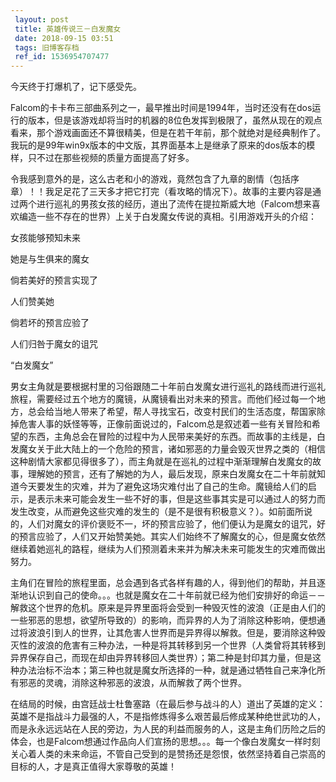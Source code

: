 ```yaml
---
 layout: post
 title: 英雄传说三－白发魔女
 date: 2018-09-15 03:51
 tags: 旧博客存档
 ref_id: 1536954707477
---
```

今天终于打爆机了，记下感受先。



Falcom的卡卡布三部曲系列之一，最早推出时间是1994年，当时还没有在dos运行的版本，但是该游戏却将当时的机器的8位色发挥到极限了，虽然从现在的观点看来，那个游戏画面还不算很精美，但是在若干年前，那个就绝对是经典制作了。我玩的是99年win9x版本的中文版，其界面基本上是继承了原来的dos版本的模样，只不过在那些视频的质量方面提高了好多。



令我感到意外的是，这么古老和小的游戏，竟然包含了九章的剧情（包括序章）！！我足足花了三天多才把它打完（看攻略的情况下）。故事的主要内容是通过两个进行巡礼的男孩女孩的经历，道出了流传在提拉斯威大地（Falcom想来喜欢编造一些不存在的世界）上关于白发魔女传说的真相。引用游戏开头的介绍：



女孩能够预知未来

她是与生俱来的魔女

倘若美好的预言实现了

人们赞美她

倘若坏的预言应验了

人们归咎于魔女的诅咒

“白发魔女”



男女主角就是要根据村里的习俗跟随二十年前白发魔女进行巡礼的路线而进行巡礼旅程，需要经过五个地方的魔镜，从魔镜看出对未来的预言。而他们经过每一个地方，总会给当地人带来了希望，帮人寻找宝石，改变村民们的生活态度，帮国家除掉危害人事的妖怪等等，正像前面说过的，Falcom总是叙述着一些有关冒险和希望的东西，主角总会在冒险的过程中为人民带来美好的东西。而故事的主线是，白发魔女关于此大陆上的一个危险的预言，诸如邪恶的力量会毁灭世界之类的（相信这种剧情大家都见得很多了），而主角就是在巡礼的过程中渐渐理解白发魔女的故事，理解她的预言，还有了解她的为人，最后发现，原来白发魔女在二十年前就知道今天要发生的灾难，并为了避免这场灾难付出了自己的生命。魔镜给人们的启示，是表示未来可能会发生一些不好的事，但是这些事其实是可以通过人的努力而发生改变，从而避免这些灾难的发生的（是不是很有积极意义？）。如前面所说的，人们对魔女的评价褒贬不一，坏的预言应验了，他们便认为是魔女的诅咒，好的预言应验了，人们又开始赞美她。其实人们始终不了解魔女的心，但是魔女依然继续着她巡礼的路程，继续为人们预测着未来并为解决未来可能发生的灾难而做出努力。



主角们在冒险的旅程里面，总会遇到各式各样有趣的人，得到他们的帮助，并且逐渐地认识到自己的使命。。。也就是魔女在二十年前就已经为他们安排好的命运－－解救这个世界的危机。原来是异界里面将会受到一种毁灭性的波浪（正是由人们的一些邪恶的思想，欲望所导致的）的影响，而异界的人为了消除这种影响，便想通过将波浪引到人的世界，让其危害人世界而是异界得以解救。但是，要消除这种毁灭性的波浪的危害有三种办法，一种是将其转移到另一个世界（人类曾将其转移到异界保存自己，而现在却由异界转移回人类世界）；第二种是封印其力量，但是这种办法治标不治本；第三种也就是魔女所选择的一种，就是通过牺牲自己来净化所有邪恶的灵魂，消除这种邪恶的波浪，从而解救了两个世界。

在结局的时候，由宫廷战士杜鲁塞路（在最后参与战斗的人）道出了英雄的定义：英雄不是指战斗力最强的人，不是指修炼得多么艰苦最后修成某种绝世武功的人，而是永永远远站在人民的旁边，为人民的利益而服务的人，这是主角们历险之后的体会，也是Falcom想通过作品向人们宣扬的思想。。。每一个像白发魔女一样时刻关心着人类的未来命运，不管自己受到的是赞扬还是怨恨，依然坚持着自己崇高的目标的人，才是真正值得大家尊敬的英雄！

